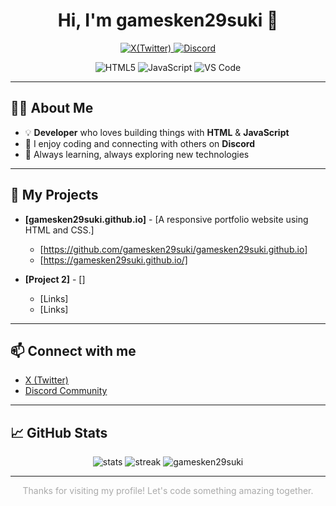 <h1 align="center">Hi, I'm gamesken29suki 👋</h1>

<p align="center">
  <a href="https://x.com/@gamesken29suki2" target="_blank">
    <img src="https://img.shields.io/badge/X-1DA1F2?style=flat-square&logo=twitter&logoColor=white" alt="X(Twitter)" />
  </a>
  <a href="https://discord.gg/dUQFBRVCFb" target="_blank">
    <img src="https://img.shields.io/badge/Discord-5865F2?style=flat-square&logo=discord&logoColor=white" alt="Discord" />
  </a>
</p>

<p align="center">
  <img src="https://img.shields.io/badge/HTML5-E34F26?style=flat-square&logo=html5&logoColor=white" alt="HTML5" />
  <img src="https://img.shields.io/badge/JavaScript-F7DF1E?style=flat-square&logo=javascript&logoColor=black" alt="JavaScript" />
  <img src="https://img.shields.io/badge/VS%20Code-007ACC?style=flat-square&logo=visual-studio-code&logoColor=white" alt="VS Code" />
</p>

---

## 🧑‍💻 About Me

- 💡 **Developer** who loves building things with **HTML** & **JavaScript**
- 💬 I enjoy coding and connecting with others on **Discord**
- 🌱 Always learning, always exploring new technologies

---

## 🚀 My Projects

* **[gamesken29suki.github.io]** - [A responsive portfolio website using HTML and CSS.]
    * [https://github.com/gamesken29suki/gamesken29suki.github.io]
    * [https://gamesken29suki.github.io/]

* **[Project 2]** - []
    * [Links]
    * [Links]

---

## 📫 Connect with me

- [X (Twitter)](https://x.com/@gamesken29suki2)
- [Discord Community](https://discord.gg/dUQFBRVCFb)

---

## 📈 GitHub Stats

<p align="center">
  <img src="https://github-readme-stats.vercel.app/api?username=gamesken29suki&show_icons=true&theme=tokyonight" alt="stats" />
  <img src="https://github-readme-streak-stats.herokuapp.com/?user=gamesken29suki&theme=tokyonight" alt="streak" />
  <img src="https://komarev.com/ghpvc/?username=gamesken29suki&label=Profile%20views&color=0e75b6&style=flat" alt="gamesken29suki" />
</p>

---

<p align="center" style="color:#aaa;">
  Thanks for visiting my profile! Let's code something amazing together.
</p>
